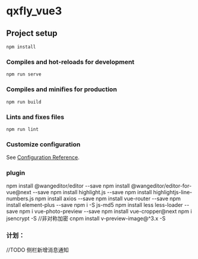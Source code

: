 # qxfly_vue3

## Project setup

```
npm install
```

### Compiles and hot-reloads for development

```
npm run serve
```

### Compiles and minifies for production

```
npm run build
```

### Lints and fixes files

```
npm run lint
```

### Customize configuration

See [Configuration Reference](https://cli.vuejs.org/config/).

### plugin

npm install @wangeditor/editor --save
npm install @wangeditor/editor-for-vue@next --save
npm install highlight.js --save
npm install highlightjs-line-numbers.js
npm install axios --save
npm install vue-router --save
npm install element-plus --save
npm i -S js-md5
npm install less less-loader --save
npm i vue-photo-preview --save
npm install vue-cropper@next
npm i jsencrypt -S //非对称加密
cnpm install v-preview-image@^3.x -S

### 计划：

//TODO 侧栏新增消息通知
